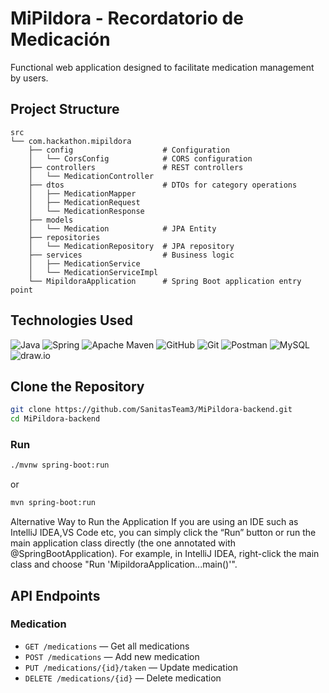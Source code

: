 # MiPildora - Recordatorio de Medicación

Functional web application designed to facilitate medication management by users.

## Project Structure

```text
src
└── com.hackathon.mipildora
    ├── config                    # Configuration
    │   └── CorsConfig            # CORS configuration
    ├── controllers               # REST controllers
    │   └── MedicationController  
    ├── dtos                      # DTOs for category operations
    │   ├── MedicationMapper      
    │   ├── MedicationRequest    
    │   └── MedicationResponse   
    ├── models                    
    │   └── Medication            # JPA Entity
    ├── repositories              
    │   └── MedicationRepository  # JPA repository
    ├── services                  # Business logic
    │   ├── MedicationService     
    │   └── MedicationServiceImpl 
    └── MipildoraApplication      # Spring Boot application entry point
```

## Technologies Used

![Java](https://img.shields.io/badge/java-%23ED8B00.svg?style=for-the-badge&logo=openjdk&logoColor=white)
![Spring](https://img.shields.io/badge/spring-%236DB33F.svg?style=for-the-badge&logo=spring&logoColor=white)
![Apache Maven](https://img.shields.io/badge/Apache%20Maven-C71A36?style=for-the-badge&logo=Apache%20Maven&logoColor=white)
![GitHub](https://img.shields.io/badge/github-%23121011.svg?style=for-the-badge&logo=github&logoColor=white)
![Git](https://img.shields.io/badge/git-%23F05033.svg?style=for-the-badge&logo=git&logoColor=white)
![Postman](https://img.shields.io/badge/Postman-FF6C37?style=for-the-badge&logo=postman&logoColor=white)
![MySQL](https://img.shields.io/badge/MySQL-4479A1?style=for-the-badge&logo=mysql&logoColor=white)
![draw.io](https://img.shields.io/badge/draw.io-F08705?style=for-the-badge&logo=diagramsdotnet&logoColor=white)

## Clone the Repository

```bash
git clone https://github.com/SanitasTeam3/MiPildora-backend.git
cd MiPildora-backend
```
### Run

```bash
./mvnw spring-boot:run
```
or
```bash
mvn spring-boot:run
```
Alternative Way to Run the Application
If you are using an IDE such as IntelliJ IDEA,VS Code etc, you can simply click the “Run” button or run the main application class directly (the one annotated with @SpringBootApplication).
For example, in IntelliJ IDEA, right-click the main class and choose "Run 'MipildoraApplication...main()'".

## API Endpoints

### Medication

- `GET /medications` — Get all medications
- `POST /medications` — Add new medication
- `PUT /medications/{id}/taken` — Update medication
- `DELETE /medications/{id}` — Delete medication
